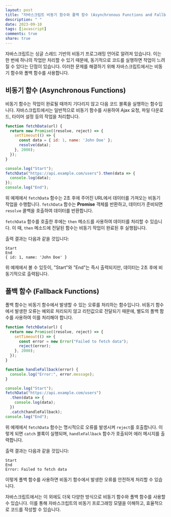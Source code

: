 ```yaml
---
layout: post
title: "자바스크립트 비동기 함수와 폴백 함수 (Asynchronous Functions and Fallback Functions)"
description: " "
date: 2023-09-10
tags: [javascript]
comments: true
share: true
---
```


자바스크립트는 싱글 스레드 기반의 비동기 프로그래밍 언어로 알려져 있습니다. 이는 한 번에 하나의 작업만 처리할 수 있기 때문에, 동기적으로 코드를 실행하면 작업이 느려질 수 있다는 단점이 있습니다. 이러한 문제를 해결하기 위해 자바스크립트에서는 비동기 함수와 폴백 함수를 사용합니다.

## 비동기 함수 (Asynchronous Functions)
비동기 함수는 작업이 완료될 때까지 기다리지 않고 다음 코드 블록을 실행하는 함수입니다. 자바스크립트에서는 일반적으로 비동기 함수를 사용하여 Ajax 요청, 파일 다운로드, 타이머 설정 등의 작업을 처리합니다. 

```javascript
function fetchData(url) {
  return new Promise((resolve, reject) => {
    setTimeout(() => {
      const data = { id: 1, name: 'John Doe' };
      resolve(data);
    }, 2000);
  });
}

console.log("Start");
fetchData("https://api.example.com/users").then(data => {
  console.log(data);
});
console.log("End");
```

위 예제에서 `fetchData` 함수는 2초 후에 주어진 URL에서 데이터를 가져오는 비동기 작업을 수행합니다. `fetchData` 함수는 **Promise** 객체를 반환하고, 데이터가 준비되면 `resolve` 콜백을 호출하여 데이터를 반환합니다. 

`fetchData` 함수를 호출한 후에는 `then` 메소드를 사용하여 데이터를 처리할 수 있습니다. 이 때, `then` 메소드에 전달된 함수는 비동기 작업이 완료된 후 실행됩니다.

출력 결과는 다음과 같을 것입니다:
```
Start
End
{ id: 1, name: 'John Doe' }
```

위 예제에서 볼 수 있듯이, "Start"와 "End"는 즉시 출력되지만, 데이터는 2초 후에 비동기적으로 출력됩니다.

## 폴백 함수 (Fallback Functions)
폴백 함수는 비동기 함수에서 발생할 수 있는 오류를 처리하는 함수입니다. 비동기 함수에서 발생한 오류는 예외로 처리되지 않고 리턴값으로 전달되기 때문에, 별도의 폴백 함수를 사용하여 이를 처리해야 합니다.

```javascript
function fetchData(url) {
  return new Promise((resolve, reject) => {
    setTimeout(() => {
      const error = new Error("Failed to fetch data");
      reject(error);
    }, 2000);
  });
}

function handleFallback(error) {
  console.log("Error:", error.message);
}

console.log("Start");
fetchData("https://api.example.com/users")
  .then(data => {
    console.log(data);
  })
  .catch(handleFallback);
console.log("End");
```

위 예제에서 `fetchData` 함수는 명시적으로 오류를 발생시켜 `reject`를 호출합니다. 이렇게 되면 `catch` 블록이 실행되며, `handleFallback` 함수가 호출되어 에러 메시지를 출력합니다.

출력 결과는 다음과 같을 것입니다:
```
Start
End
Error: Failed to fetch data
```

이렇게 폴백 함수를 사용하면 비동기 함수에서 발생한 오류를 안전하게 처리할 수 있습니다. 

자바스크립트에서는 이 외에도 더욱 다양한 방식으로 비동기 함수와 폴백 함수를 사용할 수 있습니다. 이를 통해 자바스크립트의 비동기 프로그래밍 모델을 이해하고, 효율적으로 코드를 작성할 수 있습니다.